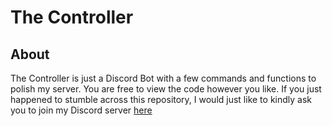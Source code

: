 # The Controller
## About

The Controller is just a Discord Bot with a few commands and functions to polish my server. You are free to view the code however you like. If you just happened to stumble across this repository, I would just like to kindly ask you to join my Discord server [here](https://discord.gg/c8n6mRT)
